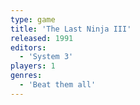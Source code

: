 ```yaml
---
type: game
title: 'The Last Ninja III'
released: 1991
editors: 
  - 'System 3'
players: 1
genres:
  - 'Beat them all'
---
```

